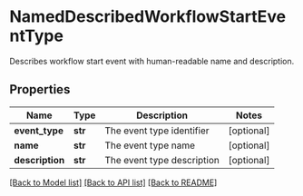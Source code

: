 # NamedDescribedWorkflowStartEventType

Describes workflow start event with human-readable name and description.
## Properties
Name | Type | Description | Notes
------------ | ------------- | ------------- | -------------
**event_type** | **str** | The event type identifier | [optional] 
**name** | **str** | The event type name | [optional] 
**description** | **str** | The event type description | [optional] 

[[Back to Model list]](../README.md#documentation-for-models) [[Back to API list]](../README.md#documentation-for-api-endpoints) [[Back to README]](../README.md)


